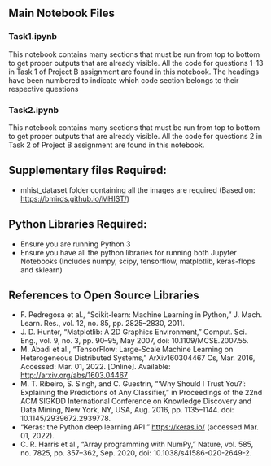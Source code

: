 ## Main Notebook Files
### Task1.ipynb
This notebook contains many sections that must be run from top to bottom to get proper outputs that are already visible.
All the code for questions 1-13 in Task 1 of Project B assignment are found in this notebook.
The headings have been numbered to indicate which code section belongs to their respective questions

### Task2.ipynb
This notebook contains many sections that must be run from top to bottom to get proper outputs that are already visible.
All the code for questions 2 in Task 2 of Project B assignment are found in this notebook.

## Supplementary files Required:
- mhist_dataset folder containing all the images are required (Based on: https://bmirds.github.io/MHIST/)

## Python Libraries Required:

- Ensure you are running Python 3
- Ensure you have all the python libraries for running both Jupyter Notebooks (Includes numpy, scipy, tensorflow, matplotlib, keras-flops and sklearn)

## References to Open Source Libraries
- F. Pedregosa et al., “Scikit-learn: Machine Learning in Python,” J. Mach. Learn. Res., vol. 12, no. 85, pp. 2825–2830, 2011.
- J. D. Hunter, “Matplotlib: A 2D Graphics Environment,” Comput. Sci. Eng., vol. 9, no. 3, pp. 90–95, May 2007, doi: 10.1109/MCSE.2007.55.
- M. Abadi et al., “TensorFlow: Large-Scale Machine Learning on Heterogeneous Distributed Systems,” ArXiv160304467 Cs, Mar. 2016, Accessed: Mar. 01, 2022. [Online]. Available: http://arxiv.org/abs/1603.04467
- M. T. Ribeiro, S. Singh, and C. Guestrin, “‘Why Should I Trust You?’: Explaining the Predictions of Any Classifier,” in Proceedings of the 22nd ACM SIGKDD International Conference on Knowledge Discovery and Data Mining, New York, NY, USA, Aug. 2016, pp. 1135–1144. doi: 10.1145/2939672.2939778.
- “Keras: the Python deep learning API.” https://keras.io/ (accessed Mar. 01, 2022).
- C. R. Harris et al., “Array programming with NumPy,” Nature, vol. 585, no. 7825, pp. 357–362, Sep. 2020, doi: 10.1038/s41586-020-2649-2.
